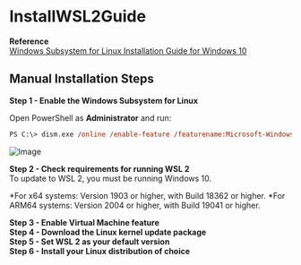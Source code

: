 # InstallWSL2Guide

**Reference**<br>
[Windows Subsystem for Linux Installation Guide for Windows 10](https://docs.microsoft.com/en-us/windows/wsl/install-win10#manual-installation-steps)

## Manual Installation Steps

**Step 1 - Enable the Windows Subsystem for Linux**<br>

Open PowerShell as **Administrator** and run:<br>
```postscript
PS C:\> dism.exe /online /enable-feature /featurename:Microsoft-Windows-Subsystem-Linux /all /norestart
```
![Image](https://github.com/neolin-ms/InstallWSL2Guide/pics/blob/main/2021-08-26_163947.png)

**Step 2 - Check requirements for running WSL 2**<br>
To update to WSL 2, you must be running Windows 10.

*For x64 systems: Version 1903 or higher, with Build 18362 or higher.
*For ARM64 systems: Version 2004 or higher, with Build 19041 or higher.

**Step 3 - Enable Virtual Machine feature**<br>
**Step 4 - Download the Linux kernel update package**<br>
**Step 5 - Set WSL 2 as your default version**<br>
**Step 6 - Install your Linux distribution of choice**<br>

